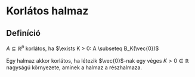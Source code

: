 # Korlátos halmaz

## Definíció

$A \subseteq \mathbb{R}^p$ korlátos, ha $\exists K > 0: A \subseteq B_K(\vec{0})$

Egy halmaz akkor korlátos, ha létezik $\vec{0}$-nak egy véges $K > 0 \in \mathbb{R}$ nagyságú környezete, aminek a halmaz a részhalmaza.